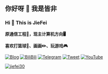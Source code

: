## 你好呀 👋 我是皆非

### Hi 👋 This is JieFei

**原通信工程📡，现主计算机方向🖥️**  

**喜欢打篮球🏀、画画✏️、玩游戏🎮**  

[![Blog](https://img.shields.io/badge/-Blog-orange)](https://makeyourchoice.cn) [![BiliBili](https://img.shields.io/badge/-bilibili-blue)](https://space.bilibili.com/4449891) [![Telegram](https://img.shields.io/badge/-Telegram-blue)](https://t.me/jiefei30 ) [![Tweet](https://img.shields.io/twitter/follow/jiefei30?style=social)](https://twitter.com/jiefei30) [![YouTube](https://img.shields.io/youtube/channel/views/UC9w-SHhy2TYAPBh92CPbPHA?style=social)](https://www.youtube.com/channel/UC9w-SHhy2TYAPBh92CPbPHA)  

[![jiefei30](https://github-readme-stats.vercel.app/api/top-langs/?username=jiefei30&layout=compact&hide=html,css)](https://github-readme-stats.vercel.app/api/top-langs/?username=jiefei30&layout=compact&hide=html,css)
